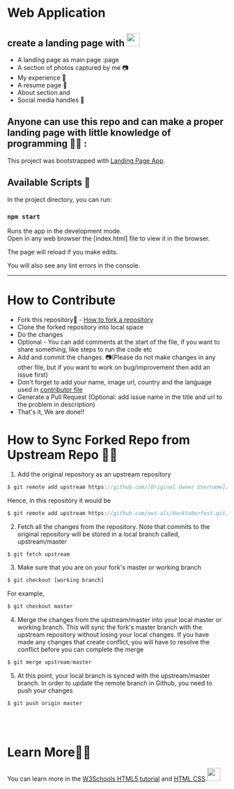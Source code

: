 # Web Application 
## create a landing page with <img src="https://raw.githubusercontent.com/iampavangandhi/iampavangandhi/master/gifs/Hi.gif" width="30px">
- A landing page as main page :page
- A section of photos captured by me 📷
- My experience  📶 
- A resume page 📑 
- About section and
- Social media handles 📱

## Anyone can use this repo and can make a proper landing page with little knowledge of programming 👨‍💻 :
This project was bootstrapped with [Landing Page App](https://github.com/PriyanshTri/Landing-page.git).
## Available Scripts 🧾
In the project directory, you can run:
###

### `npm start`

Runs the app in the development mode.<br>
Open in any web browser the [index.html] file to view it in the browser.

The page will reload if you make edits.<br>

You will also see any lint errors in the console.

***
# How to Contribute

- Fork this repository📑  - [How to fork a repository](https://services.github.com/on-demand/intro-to-github/create-pull-request)
- Clone the forked repository into local space
- Do the changes
- Optional - You can add comments at the start of the file, if you want to share something, like steps to run the code etc
- Add and commit the changes. 📷(Please do not make changes in any other file, but if you want to work on bug/improvement then add an issue first)
- Don't forget to add your name, image url, country and the language used in [contributor file](https://github.com/PriyanshTri/Landing-page/blob/main/contributor.md)
- Generate a Pull Request (Optional: add issue name in the title and url to the problem in description)
- That's it, We are done!!


# How to Sync Forked Repo from Upstream Repo 🤷‍♂️


1. Add the original repository as an upstream repository
```javascript
$ git remote add upstream https://github.com/[Original Owner Username]/[Original Repository].git
```
Hence, in this repository it would be
```javascript
$ git remote add upstream https://github.com/ows-ali/Hacktoberfest.git/
```

2. Fetch all the changes from the repository. Note that commits to the original repository will be stored in a local branch called, upstream/master
```javascript
$ git fetch upstream
```

3. Make sure that you are on your fork's master or working branch
```javascript
$ git checkout [working branch]
```
For example,
```javascript
$ git checkout master
```

4. Merge the changes from the upstream/master into  your local master or working branch. This will sync the fork's master branch with the upstream repository without losing your local changes. If you have made any changes that create conflict, you will have to resolve the conflict before you can complete the merge
```javascript
$ git merge upstream/master
```

5. At this point, your local branch is synced with the upstream/master branch. In order to update the remote branch in Github, you need to push your changes
```javascript
$ git push origin master
```
<br><br>
# Learn More🤷‍♂️

You can learn more in the [W3Schools HTML5 tutorial](https://www.w3schools.com/html/) and [HTML CSS](https://www.codecademy.com/catalog/language/html-css).<img src="https://raw.githubusercontent.com/iampavangandhi/iampavangandhi/master/gifs/Hi.gif" width="30px">